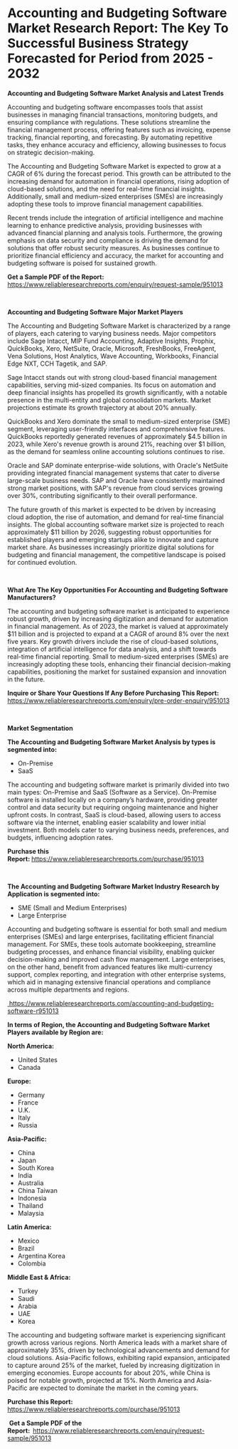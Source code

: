 <p><h1>Accounting and Budgeting Software Market Research Report: The Key To Successful Business Strategy Forecasted for Period from 2025 - 2032</h1></p><p><strong>Accounting and Budgeting Software Market Analysis and Latest Trends</strong></p>
<p><p>Accounting and budgeting software encompasses tools that assist businesses in managing financial transactions, monitoring budgets, and ensuring compliance with regulations. These solutions streamline the financial management process, offering features such as invoicing, expense tracking, financial reporting, and forecasting. By automating repetitive tasks, they enhance accuracy and efficiency, allowing businesses to focus on strategic decision-making.</p><p>The Accounting and Budgeting Software Market is expected to grow at a CAGR of 6% during the forecast period. This growth can be attributed to the increasing demand for automation in financial operations, rising adoption of cloud-based solutions, and the need for real-time financial insights. Additionally, small and medium-sized enterprises (SMEs) are increasingly adopting these tools to improve financial management capabilities.</p><p>Recent trends include the integration of artificial intelligence and machine learning to enhance predictive analysis, providing businesses with advanced financial planning and analysis tools. Furthermore, the growing emphasis on data security and compliance is driving the demand for solutions that offer robust security measures. As businesses continue to prioritize financial efficiency and accuracy, the market for accounting and budgeting software is poised for sustained growth.</p></p>
<p><strong>Get a Sample PDF of the Report:&nbsp;</strong> <a href="https://www.reliableresearchreports.com/enquiry/request-sample/951013?utm_campaign=38&utm_medium=2&utm_source=Github&utm_content=ia&utm_term=18042025&utm_id=accounting-and-budgeting-software">https://www.reliableresearchreports.com/enquiry/request-sample/951013</a></p>
<p>&nbsp;</p>
<p><strong>Accounting and Budgeting Software Major Market Players</strong></p>
<p><p>The Accounting and Budgeting Software Market is characterized by a range of players, each catering to varying business needs. Major competitors include Sage Intacct, MIP Fund Accounting, Adaptive Insights, Prophix, QuickBooks, Xero, NetSuite, Oracle, Microsoft, FreshBooks, FreeAgent, Vena Solutions, Host Analytics, Wave Accounting, Workbooks, Financial Edge NXT, CCH Tagetik, and SAP.</p><p>Sage Intacct stands out with strong cloud-based financial management capabilities, serving mid-sized companies. Its focus on automation and deep financial insights has propelled its growth significantly, with a notable presence in the multi-entity and global consolidation markets. Market projections estimate its growth trajectory at about 20% annually.</p><p>QuickBooks and Xero dominate the small to medium-sized enterprise (SME) segment, leveraging user-friendly interfaces and comprehensive features. QuickBooks reportedly generated revenues of approximately $4.5 billion in 2023, while Xero's revenue growth is around 21%, reaching over $1 billion, as the demand for seamless online accounting solutions continues to rise.</p><p>Oracle and SAP dominate enterprise-wide solutions, with Oracle's NetSuite providing integrated financial management systems that cater to diverse large-scale business needs. SAP and Oracle have consistently maintained strong market positions, with SAP's revenue from cloud services growing over 30%, contributing significantly to their overall performance.</p><p>The future growth of this market is expected to be driven by increasing cloud adoption, the rise of automation, and demand for real-time financial insights. The global accounting software market size is projected to reach approximately $11 billion by 2026, suggesting robust opportunities for established players and emerging startups alike to innovate and capture market share. As businesses increasingly prioritize digital solutions for budgeting and financial management, the competitive landscape is poised for continued evolution.</p></p>
<p>&nbsp;</p>
<p><strong>What Are The Key Opportunities For Accounting and Budgeting Software Manufacturers?</strong></p>
<p><p>The accounting and budgeting software market is anticipated to experience robust growth, driven by increasing digitization and demand for automation in financial management. As of 2023, the market is valued at approximately $11 billion and is projected to expand at a CAGR of around 8% over the next five years. Key growth drivers include the rise of cloud-based solutions, integration of artificial intelligence for data analysis, and a shift towards real-time financial reporting. Small to medium-sized enterprises (SMEs) are increasingly adopting these tools, enhancing their financial decision-making capabilities, positioning the market for sustained expansion and innovation in the future.</p></p>
<p><strong>Inquire or Share Your Questions If Any Before Purchasing This Report:</strong> <a href="https://www.reliableresearchreports.com/enquiry/pre-order-enquiry/951013?utm_campaign=38&utm_medium=2&utm_source=Github&utm_content=ia&utm_term=18042025&utm_id=accounting-and-budgeting-software">https://www.reliableresearchreports.com/enquiry/pre-order-enquiry/951013</a></p>
<p>&nbsp;</p>
<p><strong>Market Segmentation</strong></p>
<p><strong>The Accounting and Budgeting Software Market Analysis by types is segmented into:</strong></p>
<p><ul><li>On-Premise</li><li>SaaS</li></ul></p>
<p><p>The accounting and budgeting software market is primarily divided into two main types: On-Premise and SaaS (Software as a Service). On-Premise software is installed locally on a company’s hardware, providing greater control and data security but requiring ongoing maintenance and higher upfront costs. In contrast, SaaS is cloud-based, allowing users to access software via the internet, enabling easier scalability and lower initial investment. Both models cater to varying business needs, preferences, and budgets, influencing adoption rates.</p></p>
<p><strong>Purchase this Report:&nbsp;</strong><a href="https://www.reliableresearchreports.com/purchase/951013?utm_campaign=38&utm_medium=2&utm_source=Github&utm_content=ia&utm_term=18042025&utm_id=accounting-and-budgeting-software">https://www.reliableresearchreports.com/purchase/951013</a></p>
<p>&nbsp;</p>
<p><strong>The Accounting and Budgeting Software Market Industry Research by Application is segmented into:</strong></p>
<p><ul><li>SME (Small and Medium Enterprises)</li><li>Large Enterprise</li></ul></p>
<p><p>Accounting and budgeting software is essential for both small and medium enterprises (SMEs) and large enterprises, facilitating efficient financial management. For SMEs, these tools automate bookkeeping, streamline budgeting processes, and enhance financial visibility, enabling quicker decision-making and improved cash flow management. Large enterprises, on the other hand, benefit from advanced features like multi-currency support, complex reporting, and integration with other enterprise systems, which aid in managing extensive financial operations and compliance across multiple departments and regions.</p></p>
<p><a href="https://www.reliableresearchreports.com/accounting-and-budgeting-software-r951013?utm_campaign=38&utm_medium=2&utm_source=Github&utm_content=ia&utm_term=18042025&utm_id=accounting-and-budgeting-software">&nbsp;https://www.reliableresearchreports.com/accounting-and-budgeting-software-r951013</a></p>
<p><strong>In terms of Region, the Accounting and Budgeting Software Market Players available by Region are:</strong></p>
<p>
    <p> <strong> North America: </strong>
        <ul>
            <li>United States</li>
            <li>Canada</li>
        </ul>
        </p> 
    <p> <strong> Europe: </strong>
        <ul>
            <li>Germany</li>
            <li>France</li>
            <li>U.K.</li>
            <li>Italy</li>
            <li>Russia</li>
        </ul>
        </p> 
    <p> <strong> Asia-Pacific: </strong>
        <ul>
            <li>China</li>
            <li>Japan</li>
            <li>South Korea</li>
            <li>India</li>
            <li>Australia</li>
            <li>China Taiwan</li>
            <li>Indonesia</li>
            <li>Thailand</li>
            <li>Malaysia</li>
        </ul>
        </p> 
    <p> <strong> Latin America: </strong>
        <ul>
            <li>Mexico</li>
            <li>Brazil</li>
            <li>Argentina Korea</li>
            <li>Colombia</li>
        </ul>
        </p> 
    <p> <strong> Middle East & Africa: </strong>
        <ul>
            <li>Turkey</li>
            <li>Saudi</li>
            <li>Arabia</li>
            <li>UAE</li>
            <li>Korea</li>
        </ul>
    </p>
    </p>
<p><p>The accounting and budgeting software market is experiencing significant growth across various regions. North America leads with a market share of approximately 35%, driven by technological advancements and demand for cloud solutions. Asia-Pacific follows, exhibiting rapid expansion, anticipated to capture around 25% of the market, fueled by increasing digitization in emerging economies. Europe accounts for about 20%, while China is poised for notable growth, projected at 15%. North America and Asia-Pacific are expected to dominate the market in the coming years.</p></p>
<p><strong>Purchase this Report: </strong><a href="https://www.reliableresearchreports.com/purchase/951013?utm_campaign=38&utm_medium=2&utm_source=Github&utm_content=ia&utm_term=18042025&utm_id=accounting-and-budgeting-software">https://www.reliableresearchreports.com/purchase/951013</a></p>
<p>&nbsp;<strong>Get a Sample PDF of the Report:&nbsp;&nbsp;</strong><a href="https://www.reliableresearchreports.com/enquiry/request-sample/951013?utm_campaign=38&utm_medium=2&utm_source=Github&utm_content=ia&utm_term=18042025&utm_id=accounting-and-budgeting-software">https://www.reliableresearchreports.com/enquiry/request-sample/951013</a></p>
<p><strong></strong></p>
<p><p></p><p></p><p></p></p>